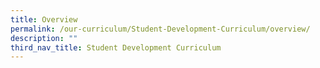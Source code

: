 ```yaml
---
title: Overview
permalink: /our-curriculum/Student-Development-Curriculum/overview/
description: ""
third_nav_title: Student Development Curriculum
---
```

